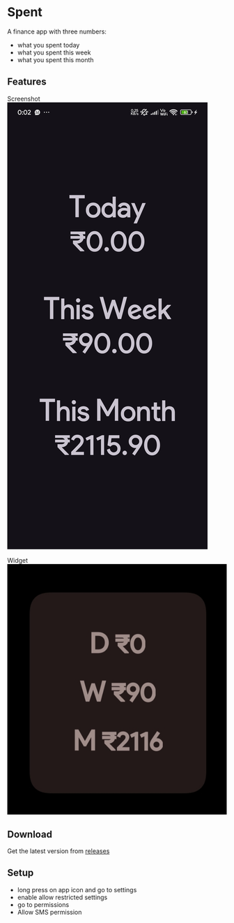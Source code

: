 # Spent

A finance app with three numbers:

- what you spent today
- what you spent this week
- what you spent this month

## Features

Screenshot
![App](images/app.jpg)

Widget
![Widget](images/widget.jpg)

## Download
Get the latest version from [releases](https://github.com/Neel-shetty/spent/releases)

## Setup
- long press on app icon and go to settings
- enable allow restricted settings
- go to permissions
- Allow SMS permission